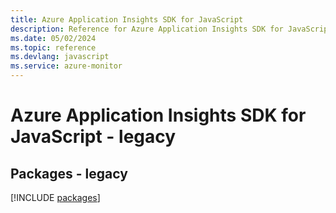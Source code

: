 ```yaml
---
title: Azure Application Insights SDK for JavaScript
description: Reference for Azure Application Insights SDK for JavaScript
ms.date: 05/02/2024
ms.topic: reference
ms.devlang: javascript
ms.service: azure-monitor
---
```

# Azure Application Insights SDK for JavaScript - legacy
## Packages - legacy
[!INCLUDE [packages](application-insights-index.md)]